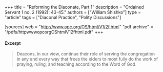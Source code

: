 +++
title = "Reforming the Diaconate, Part 1"
description = "Ordained Servant 1 no. 2 (1992): 43-45."
authors = ["William Shishko"]
type = "article"
tags = ["Diaconal Practice", "Polity Discussions"]

[sources]
web = "http://www.opc.org/OS/html/V1/2f.html"
"pdf archive" = "/pdfs/httpwwwopcorgOShtmlV12fhtml.pdf"
+++

#### Excerpt

> Deacons, in our view, continue their role of serving the congregation in any and every way that frees the elders to most fully do the work of praying, ruling, and teaching according to the Word of God.

